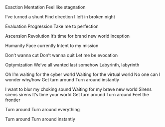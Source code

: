 Exaction
Mentation
Feel like stagnation

I’ve turned a shunt
Find direction
I left in broken night

Evaluation
Progression
Take me to perfection

Ascension
Revolution
It’s time for brand new world inception

Humanity
Face currently
Intent to my mission

Don’t wanna cut
Don’t wanna quit
Let me be evocation

Optymization
We’ve all wanted last somehow
Labyrinth, labyrinth

Oh I’m waiting for the cyber world
Waiting for the virtual world
No one can I wonder why/how
Get turn around
Turn around instantly

I want to blur my choking sound
Waiting for my brave new world
Sirens sirens sirens It’s time your world
Get turn around
Turn around
Feel the frontier

Turn around
Turn around everything

Turn around
Turn around instantly